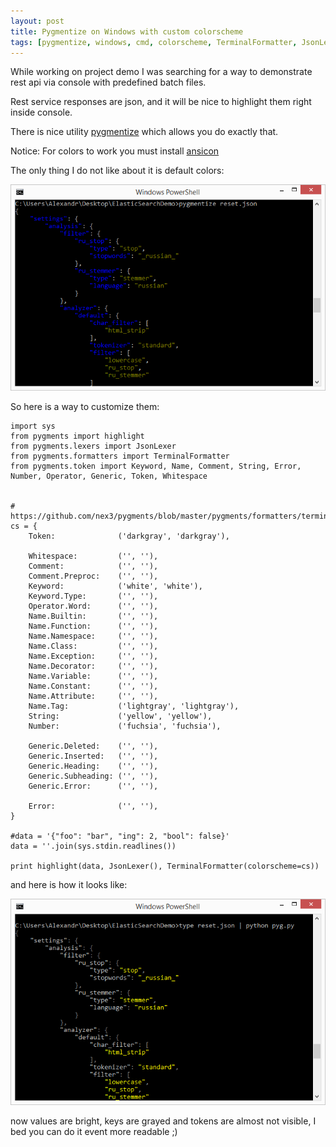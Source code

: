 ```yaml
---
layout: post
title: Pygmentize on Windows with custom colorscheme
tags: [pygmentize, windows, cmd, colorscheme, TerminalFormatter, JsonLexer]
---
```


While working on project demo I was searching for a way to demonstrate rest api via console with predefined batch files.

Rest service responses are json, and it will be nice to highlight them right inside console.

There is nice utility [pygmentize](http://pygments.org/) which allows you do exactly that.

Notice: For colors to work you must install [ansicon](http://adoxa.altervista.org/ansicon/)

The only thing I do not like about it is default colors:

![Pygmentize default colorscheme](/images/pygmentize/before.png)

So here is a way to customize them:

    import sys
    from pygments import highlight
    from pygments.lexers import JsonLexer
    from pygments.formatters import TerminalFormatter
    from pygments.token import Keyword, Name, Comment, String, Error, Number, Operator, Generic, Token, Whitespace


    # https://github.com/nex3/pygments/blob/master/pygments/formatters/terminal.py
    cs = {
        Token:              ('darkgray', 'darkgray'),

        Whitespace:         ('', ''),
        Comment:            ('', ''),
        Comment.Preproc:    ('', ''),
        Keyword:            ('white', 'white'),
        Keyword.Type:       ('', ''),
        Operator.Word:      ('', ''),
        Name.Builtin:       ('', ''),
        Name.Function:      ('', ''),
        Name.Namespace:     ('', ''),
        Name.Class:         ('', ''),
        Name.Exception:     ('', ''),
        Name.Decorator:     ('', ''),
        Name.Variable:      ('', ''),
        Name.Constant:      ('', ''),
        Name.Attribute:     ('', ''),
        Name.Tag:           ('lightgray', 'lightgray'),
        String:             ('yellow', 'yellow'),
        Number:             ('fuchsia', 'fuchsia'),

        Generic.Deleted:    ('', ''),
        Generic.Inserted:   ('', ''),
        Generic.Heading:    ('', ''),
        Generic.Subheading: ('', ''),
        Generic.Error:      ('', ''),

        Error:              ('', ''),
    }

    #data = '{"foo": "bar", "ing": 2, "bool": false}'
    data = ''.join(sys.stdin.readlines())

    print highlight(data, JsonLexer(), TerminalFormatter(colorscheme=cs))


and here is how it looks like:

![Pygmentize default colorscheme](/images/pygmentize/after.png)

now values are bright, keys are grayed and tokens are almost not visible, I bed you can do it event more readable ;)
